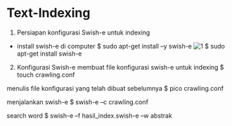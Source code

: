 # Text-Indexing

1. Persiapan konfigurasi Swish-e untuk indexing
- install swish-e di computer 
 $ sudo apt-get install –y swish-e
![1](https://user-images.githubusercontent.com/49057899/66781218-e9037d00-eefc-11e9-953a-b4f8790f3ff2.png) 
 $ sudo apt-get install swish-e

2. Konfigurasi Swish-e
membuat file konfigurasi swish-e untuk indexing
$ touch crawling.conf


menulis file konfigurasi yang telah dibuat sebelumnya
$ pico crawling.conf


menjalankan swish-e
$ swish-e –c crawling.conf







search word
$ swish-e –f hasil_index.swish-e –w abstrak


